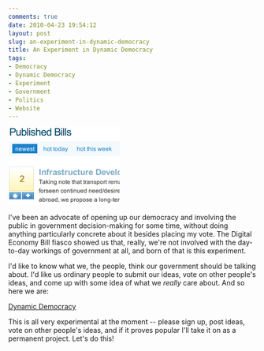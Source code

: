 ```yaml
---
comments: true
date: 2010-04-23 19:54:12
layout: post
slug: an-experiment-in-dynamic-democracy
title: An Experiment in Dynamic Democracy
tags:
- Democracy
- Dynamic Democracy
- Experiment
- Government
- Politics
- Website
---
```


[![Dynamic Democracy](/img/blog/2010/04/dd-screen.png)](/blog/2010/04/dd-screen.png)

I've been an advocate of opening up our democracy and involving the public in government decision-making for some time, without doing anything particularly concrete about it besides placing my vote.  The Digital Economy Bill fiasco showed us that, really, we're not involved with the day-to-day workings of government at all, and born of that is this experiment.

I'd like to know what we, the people, think our government should be talking about.  I'd like us ordinary people to submit our ideas, vote on other people's ideas, and come up with some idea of what we _really_ care about.  And so here we are:

[Dynamic Democracy](http://www.dynamicdemocracy.org.uk)

This is all very experimental at the moment -- please sign up, post ideas, vote on other people's ideas, and if it proves popular I'll take it on as a permanent project.  Let's do this!
